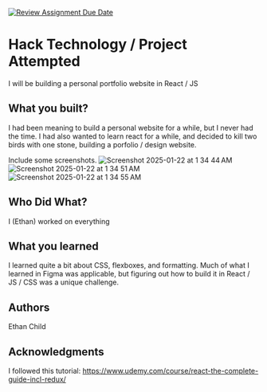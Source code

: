 [![Review Assignment Due Date](https://classroom.github.com/assets/deadline-readme-button-22041afd0340ce965d47ae6ef1cefeee28c7c493a6346c4f15d667ab976d596c.svg)](https://classroom.github.com/a/YLbyQW4X)
# Hack Technology / Project Attempted
I will be building a personal portfolio website in React / JS

## What you built? 

I had been meaning to build a personal website for a while, but I never had the time. I had also wanted to learn react for a while, and decided to kill two birds with one stone, building a porfolio / design website. 

Include some screenshots.
![Screenshot 2025-01-22 at 1 34 44 AM](https://github.com/user-attachments/assets/f1849419-3703-45e4-a722-c9527e2af3ad)
![Screenshot 2025-01-22 at 1 34 51 AM](https://github.com/user-attachments/assets/3b0fd546-78ee-4b0c-b210-5868f1cf8500)
![Screenshot 2025-01-22 at 1 34 55 AM](https://github.com/user-attachments/assets/896178ec-38b1-4832-a13e-9761466b62d5)

## Who Did What?

I (Ethan) worked on everything

## What you learned

I learned quite a bit about CSS, flexboxes, and formatting. Much of what I learned in Figma was applicable, but figuring out how to build it in React / JS / CSS was a unique challenge. 


## Authors

Ethan Child

## Acknowledgments

I followed this tutorial: https://www.udemy.com/course/react-the-complete-guide-incl-redux/
